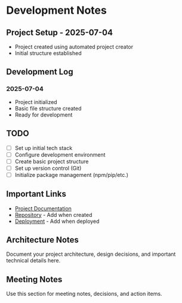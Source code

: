 # Development Notes

## Project Setup - 2025-07-04
- Project created using automated project creator
- Initial structure established

## Development Log
### 2025-07-04
- Project initialized
- Basic file structure created
- Ready for development

## TODO
- [ ] Set up initial tech stack
- [ ] Configure development environment
- [ ] Create basic project structure
- [ ] Set up version control (Git)
- [ ] Initialize package management (npm/pip/etc.)

## Important Links
- [Project Documentation](../README.md)
- [Repository]() - Add when created
- [Deployment]() - Add when deployed

## Architecture Notes
Document your project architecture, design decisions, and important technical details here.

## Meeting Notes
Use this section for meeting notes, decisions, and action items.
